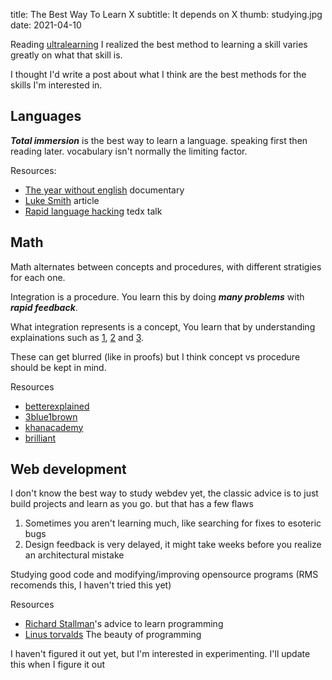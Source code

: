 title: The Best Way To Learn X
subtitle: It depends on X
thumb: studying.jpg
date: 2021-04-10



Reading [ultralearning](https://www.scotthyoung.com/blog/ultralearning/) I realized the best method to learning a skill varies greatly on what that skill is.

I thought I'd write a post about what I think are the best methods for the skills I'm interested in.

## Languages

***Total immersion*** is the best way to learn a language. speaking first then reading later.
vocabulary isn't normally the limiting factor.

Resources:
- [The year without english](https://youtu.be/Fpa0USCqJGY?list=PL7oosQ7uWqRP120DOAfngdXAthvWsAhd8) documentary
- [Luke Smith](https://lukesmith.xyz/articles/learning-languages) article
- [Rapid language hacking](https://www.fluentin3months.com/tedx/) tedx talk


## Math

Math alternates between concepts and procedures, with different stratigies for each one.

Integration is a procedure. You learn this by doing ***many problems*** with ***rapid feedback***.

What integration represents is a concept, You learn that by understanding explainations such as [1](https://betterexplained.com/articles/a-calculus-analogy-integrals-as-multiplication/), [2](https://betterexplained.com/articles/integral-sinx/) and [3](https://youtu.be/rfG8ce4nNh0).

These can get blurred (like in proofs) but I think concept vs procedure should be kept in mind.

Resources

- [betterexplained](https://betterexplained.com/)
- [3blue1brown](https://www.youtube.com/channel/UCYO_jab_esuFRV4b17AJtAw)
- [khanacademy](https://khanacademy.org/math/)
- [brilliant](https://brilliant.org/)


## Web development
I don't know the best way to study webdev yet,
the classic advice is to just build projects and learn as you go. but that has a few flaws

1. Sometimes you aren't learning much, like searching for fixes to esoteric bugs
2. Design feedback is very delayed, it might take weeks before you realize an architectural mistake

Studying good code and modifying/improving opensource programs (RMS recomends this, I haven't tried this yet)

Resources

- [Richard Stallman](https://stallman.org/stallman-computing.html#learnprogramming)'s advice to learn programming
- [Linus torvalds](https://www.brynmawr.edu/cs/resources/beauty-of-programming) The beauty of programming

I haven't figured it out yet, but I'm interested in experimenting. I'll update this when I figure it out


